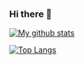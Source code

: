 ### Hi there 👋

<!--
**ekvasnyi/ekvasnyi** is a ✨ _special_ ✨ repository because its `README.md` (this file) appears on your GitHub profile.

Here are some ideas to get you started:

- 🔭 I’m currently working on ...
- 🌱 I’m currently learning ...
- 👯 I’m looking to collaborate on ...
- 🤔 I’m looking for help with ...
- 💬 Ask me about ...
- 📫 How to reach me: ...
- 😄 Pronouns: ...
- ⚡ Fun fact: ...
-->
[![My github stats](https://github-readme-stats.vercel.app/api?username=ekvasnyi)](https://github.com/anuraghazra/github-readme-stats)

[![Top Langs](https://github-readme-stats.vercel.app/api/top-langs/?username=ekvasnyi)](https://github.com/anuraghazra/github-readme-stats)
